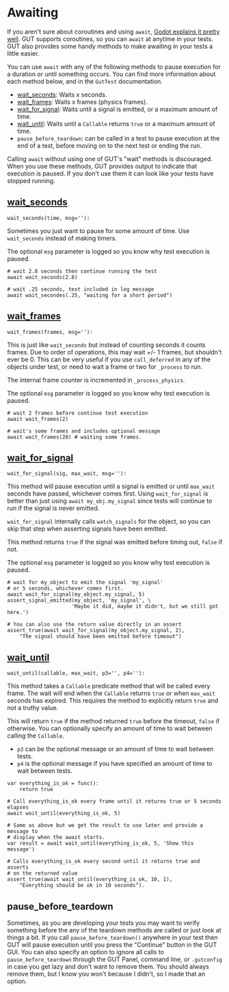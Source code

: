 # Awaiting
If you aren't sure about coroutines and using `await`, [Godot explains it pretty well](https://docs.godotengine.org/en/stable/tutorials/scripting/gdscript/gdscript_basics.html#awaiting-for-signals-or-coroutines).  GUT supports coroutines, so you can `await` at anytime in your tests.  GUT also provides some handy methods to make awaiting in your tests a little easier.

You can use `await` with any of the following methods to pause execution for a duration or until something occurs.  You can find more information about each method below, and in the `GutTest` documentation.
 * <a href="class_ref/class_guttest.html#class-guttest-method-wait-seconds">wait_seconds</a>:  Waits x seconds.
 * <a href="class_ref/class_guttest.html#class-guttest-method-wait-frames">wait_frames</a>:  Waits x frames (physics frames).
 * <a href="class_ref/class_guttest.html#class-guttest-method-wait-for-signal">wait_for_signal</a>:  Waits until a signal is emitted, or a maximum amount of time.
 * <a href="class_ref/class_guttest.html#class-guttest-method-wait-until">wait_until</a>:   Waits until a `Callable` returns `true` or a maximum amount of time.
 * `pause_before_teardown`:  can be called in a test to pause execution at the end of a test, before moving on to the next test or ending the run.

Calling `await` without using one of GUT's "wait" methods is discouraged.  When you use these methods, GUT provides output to indicate that execution is paused.  If you don't use them it can look like your tests have stopped running.


## <a href="class_ref/class_guttest.html#class-guttest-method-wait-seconds">wait_seconds</a>
``` gdscript
wait_seconds(time, msg=''):
```
Sometimes you just want to pause for some amount of time.  Use `wait_seconds` instead of making timers.

The optional `msg` parameter is logged so you know why test execution is paused.
``` gdscript
# wait 2.8 seconds then continue running the test
await wait_seconds(2.8)

# wait .25 seconds, text included in log message
await wait_secondes(.25, "waiting for a short period")
```

## <a href="class_ref/class_guttest.html#class-guttest-method-wait-frames">wait_frames</a>
``` gdscript
wait_frames(frames, msg=''):
```

This is just like `wait_seconds` but instead of counting seconds it counts frames.  Due to order of operations, this may wait +/- 1 frames, but shouldn't ever be 0.  This can be very useful if you use `call_deferred` in any of the objects under test, or need to wait a frame or two for `_process` to run.

The internal frame counter is incremented in `_process_physics`.

The optional `msg` parameter is logged so you know why test execution is paused.
``` gdscript
# wait 2 frames before continue test execution
await wait_frames(2)

# wait's some frames and includes optional message
await wait_frames(20) # waiting some frames.
```

## <a href="class_ref/class_guttest.html#class-guttest-method-wait-for-signal">wait_for_signal</a>
``` gdscript
wait_for_signal(sig, max_wait, msg=''):
```
This method will pause execution until a signal is emitted or until `max_wait` seconds have passed, whichever comes first.  Using `wait_for_signal` is better than just using `await my_obj.my_signal` since tests will continue to run if the signal is never emitted.

`wait_for_signal` internally calls `watch_signals` for the object, so you can skip that step when asserting signals have been emitted.

This method returns `true` if the signal was emitted before timing out, `false` if not.

The optional `msg` parameter is logged so you know why test execution is paused.
``` gdscript
# wait for my_object to emit the signal 'my_signal'
# or 5 seconds, whichever comes first.
await wait_for_signal(my_object.my_signal, 5)
assert_signal_emitted(my_object, 'my_signal', \
                     'Maybe it did, maybe it didn't, but we still got here.')

# You can also use the return value directly in an assert
assert_true(await wait_for_signal(my_object.my_signal, 2),
	"The signal should have been emitted before timeout")
```


## <a href="class_ref/class_guttest.html#class-guttest-method-wait-until">wait_until</a>
``` gdscript
wait_until(callable, max_wait, p3='', p4=''):
```
This method takes a `Callable` predicate method that will be called every frame.  The wait will end when the `Callable` returns `true` or when `max_wait` seconds has expired.  This requires the method to explicitly return `true` and not a truthy value.

This will return `true` if the method returned `true` before the timeout, `false` if otherwise.  You can optionally specify an amount of time to wait between calling the `Callable`.

* `p3` can be the optional message or an amount of time to wait between tests.
* `p4` is the optional message if you have specified an amount of time to wait between tests.

``` gdscript
var everything_is_ok = func():
	return true

# Call everything_is_ok every frame until it returns true or 5 seconds elapses
await wait_until(everything_is_ok, 5)

# Same as above but we get the result to use later and provide a message to
# display when the await starts.
var result = await wait_until(everything_is_ok, 5, 'Show this message')

# Calls everything_is_ok every second until it returns true and asserts
# on the returned value
assert_true(await wait_until(everything_is_ok, 10, 1),
	"Everything should be ok in 10 seconds").
```

## pause_before_teardown
Sometimes, as you are developing your tests you may want to verify something before the any of the teardown methods are called or just look at things a bit.  If you call `pause_before_teardown()` anywhere in your test then GUT will pause execution until you press the "Continue" button in the GUT GUI.  You can also specify an option to ignore all calls to `pause_before_teardown` through the GUT Panel, command line, or `.gutconfig` in case you get lazy and don't want to remove them.  You should always remove them, but I know you won't because I didn't, so I made that an option.
